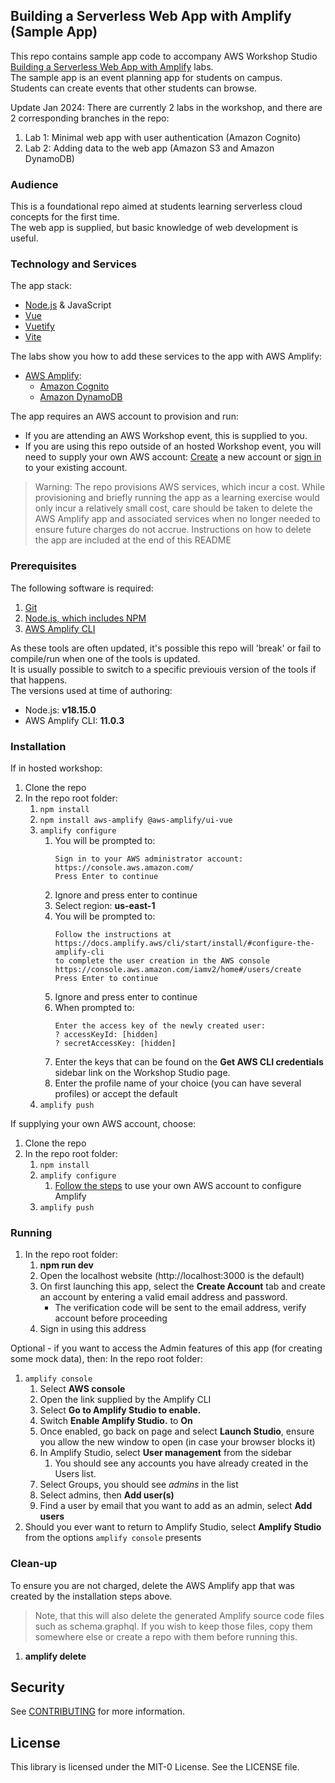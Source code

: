 ## Building a Serverless Web App with Amplify (Sample App)

This repo contains sample app code to accompany AWS Workshop Studio [Building a Serverless Web App with Amplify](https://catalog.us-east-1.prod.workshops.aws/workshops/1665a9b6-958b-4b70-ba52-14127b8fa99f/en-US) labs.   
The sample app is an event planning app for students on campus.   
Students can create events that other students can browse.   

Update Jan 2024:
There are currently 2 labs in the workshop, and there are 2 corresponding branches in the repo:
1. Lab 1: Minimal web app with user authentication (Amazon Cognito)
2. Lab 2: Adding data to the web app (Amazon S3 and Amazon DynamoDB)

### Audience
This is a foundational repo aimed at students learning serverless cloud concepts for the first time.  
The web app is supplied, but basic knowledge of web development is useful.  

### Technology and Services
The app stack:
* [Node.js](https://nodejs.org/) & JavaScript
* [Vue](https://vuejs.org/)
* [Vuetify](https://vuetifyjs.com/)
* [Vite](https://vitejs.dev/)

The labs show you how to add these services to the app with AWS Amplify:
* [AWS Amplify](https://aws.amazon.com/amplify/):
    * [Amazon Cognito](https://aws.amazon.com/cognito/)     
    * [Amazon DynamoDB](https://aws.amazon.com/dynamodb/)     

The app requires an AWS account to provision and run:
* If you are attending an AWS Workshop event, this is supplied to you. 
* If you are using this repo outside of an hosted Workshop event, you will need to supply your own AWS account: [Create](https://aws.amazon.com/resources/create-account/) a new account or [sign in](https://aws.amazon.com/console/) to your existing account.

> Warning: The repo provisions AWS services, which incur a cost. While provisioning and briefly running the app as a learning exercise would only incur a relatively small cost, care should be taken to delete the AWS Amplify app and associated services when no longer needed to ensure future charges do not accrue. Instructions on how to delete the app are included at the end of this README

### Prerequisites
The following software is required:
1. [Git](https://git-scm.com/)
1. [Node.js, which includes NPM](https://nodejs.org/en/download)
1. [AWS Amplify CLI](https://docs.amplify.aws/cli/start/install/)

As these tools are often updated, it's possible this repo will 'break' or fail to compile/run when one of the tools is updated.  
It is usually possible to switch to a specific previouis version of the tools if that happens.  
The versions used at time of authoring:
* Node.js: **v18.15.0**   
* AWS Amplify CLI: **11.0.3**

### Installation
If in hosted workshop: 
1. Clone the repo
1. In the repo root folder:
    1. `npm install`    
    1. `npm install aws-amplify @aws-amplify/ui-vue`
    1. `amplify configure`
        1. You will be prompted to:
            ````
            Sign in to your AWS administrator account:
            https://console.aws.amazon.com/
            Press Enter to continue
            ````
        1. Ignore and press enter to continue
        1. Select region: **us-east-1**
        1. You will be prompted to:
            ````
            Follow the instructions at
            https://docs.amplify.aws/cli/start/install/#configure-the-amplify-cli
            to complete the user creation in the AWS console
            https://console.aws.amazon.com/iamv2/home#/users/create
            Press Enter to continue
            ````
        1. Ignore and press enter to continue
        1. When prompted to:
            ````
            Enter the access key of the newly created user:
            ? accessKeyId: [hidden]
            ? secretAccessKey: [hidden]
            ````
        1. Enter the keys that can be found on the **Get AWS CLI credentials** sidebar link on the Workshop Studio page.
        1. Enter the profile name of your choice (you can have several profiles) or accept the default                
    1. `amplify push`

If supplying your own AWS account, choose:
1. Clone the repo
1. In the repo root folder:
    1. `npm install`    
    1. `amplify configure`
        1. [Follow the steps](https://docs.amplify.aws/cli/start/install/#configuring-the-amplify-cli) to use your own AWS account to configure Amplify            
    1. `amplify push`

### Running
1. In the repo root folder:
    1. **npm run dev**
    1. Open the localhost website (http://localhost:3000 is the default)
    1. On first launching this app, select the **Create Account** tab and create an account by entering a valid email address and password.
        * The verification code will be sent to the email address, verify account before proceeding        
    1. Sign in using this address

Optional - if you want to access the Admin features of this app (for creating some mock data), then:
In the repo root folder:
1. `amplify console`
    1. Select **AWS console**
    1. Open the link supplied by the Amplify CLI
    1. Select **Go to Amplify Studio to enable.**
    1. Switch **Enable Amplify Studio.** to **On**
    1. Once enabled, go back on page and select **Launch Studio**, ensure you allow the new window to open (in case your browser blocks it)
    1. In Amplify Studio, select **User management** from the sidebar
        1. You should see any accounts you have already created in the Users list.
    1. Select Groups, you should see *admins* in the list
    1. Select admins, then **Add user(s)**
    1. Find a user by email that you want to add as an admin, select **Add users**
1. Should you ever want to return to Amplify Studio, select **Amplify Studio** from the options `amplify console` presents

### Clean-up
To ensure you are not charged, delete the AWS Amplify app that was created by the installation steps above. 
> Note, that this will also delete the generated Amplify source code files such as schema.graphql. If you wish to keep those files, copy them somewhere else or create a repo with them before running this.
1. **amplify delete**


## Security

See [CONTRIBUTING](CONTRIBUTING.md#security-issue-notifications) for more information.

## License

This library is licensed under the MIT-0 License. See the LICENSE file.

